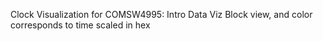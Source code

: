 Clock Visualization for COMSW4995: Intro Data Viz
Block view, and color corresponds to time scaled in hex
